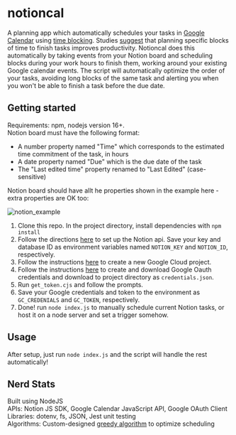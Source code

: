 # notioncal

A planning app which automatically schedules your tasks in [Google Calendar](https://calendar.google.com) using [time blocking](https://todoist.com/productivity-methods/time-blocking). 
Studies [suggest](https://scholar.harvard.edu/files/todd_rogers/files/beyond_good_intentions_-_prompting_people.pdf) that planning specific blocks of time to finish tasks improves productivity. 
Notioncal does this automatically by taking events from your Notion board and scheduling blocks during your work hours to finish them, working around your existing Google calendar events. The script will automatically optimize the order of your tasks, avoiding long blocks of the same task and alerting you when you won't be able to finish a task before the due date.

## Getting started

Requirements: npm, nodejs version 16+.  
Notion board must have the following format:
- A number property named "Time" which corresponds to the estimated time commitment of the task, in hours
- A date property named "Due" which is the due date of the task
- The "Last edited time" property renamed to "Last Edited" (case-sensitive)

Notion board should have allt he properties shown in the example here - extra properties are OK too:

![notion_example](https://i.imgur.com/2WJCUPW.png)


1. Clone this repo. In the project directory, install dependencies with `npm install`
2. Follow the directions [here](https://developers.notion.com/docs/getting-started) to set up the Notion api. Save your key and database ID as environment variables named `NOTION_KEY` and `NOTION_ID`, respectively.
3. Follow the instructions [here](https://developers.google.com/workspace/guides/create-project) to create a new Google Cloud project.
4. Follow the instructions [here](https://developers.google.com/workspace/guides/create-credentials) to create and download Google Oauth credentials and download to project directory as `credentials.json`. 
5. Run `get_token.cjs` and follow the prompts.
6. Save your Google credentials and token to the environment as `GC_CREDENIALS` and `GC_TOKEN`, respectively.
7. Done! run `node index.js` to manually schedule current Notion tasks, or host it on a node server and set a trigger somehow.

## Usage

After setup, just run `node index.js` and the script will handle the rest automatically!

## Nerd Stats

Built using NodeJS  
APIs: Notion JS SDK, Google Calendar JavaScript API, Google OAuth Client  
Libraries: dotenv, fs, JSON, Jest unit testing  
Algorithms: Custom-designed [greedy algorithm](https://people.eecs.berkeley.edu/~vazirani/algorithms/chap5.pdf) to optimize scheduling
